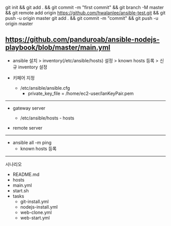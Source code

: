 git init && git add . && git commit -m "first commit" && git branch -M master && git remote add origin https://github.com/hwalanlee/ansible-test.git && git push -u origin master
git add . && git commit -m "commit" && git push -u origin master

https://github.com/panduroab/ansible-nodejs-playbook/blob/master/main.yml
------------------------------------------------------------------------------

- ansible 설치 > inventory(/etc/ansible/hosts) 설정 > known hosts 등록 > 신규 inventory 설정

- 키페어 지정
    - /etc/ansible/ansible.cfg
        - private_key_file = /home/ec2-user/lanKeyPair.pem

--------------------------------------------------------
- gateway server
    - /etc/ansible/hosts - hosts

- remote server


--------------------------------------------------------
- ansible all -m ping
    - known hosts 등록

-------------------------------------------------------------

시나리오
- README.md
- hosts
- main.yml
- start.sh
- tasks
    - git-install.yml
    - nodejs-install.yml
    - web-clone.yml
    - web-start.yml
